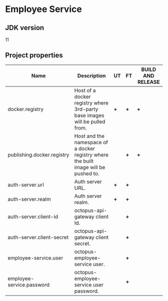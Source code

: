 # Employee Service

## JDK version

11

## Project properties

| Name                       | Description                                                                          | UT    | FT    | BUILD AND RELEASE |
|----------------------------|--------------------------------------------------------------------------------------|-------|-------|-------------------|
| docker.registry            | Host of a docker registry where 3rd-party base images will be pulled from.           | **+** | **+** | **+**             |
| publishing.docker.registry | Host and the namespace of a docker registry where the built image will be pushed to. |       | **+** | **+**             |
| auth-server.url            | Auth server URL.                                                                     | **+** | **+** |                   |
| auth-server.realm          | Auth server realm.                                                                   | **+** | **+** |                   |
| auth-server.client-id      | octopus-api-gateway client Id.                                                       |       | **+** |                   |
| auth-server.client-secret  | octopus-api-gateway client secret.                                                   |       | **+** |                   |
| employee-service.user      | octopus-employee-service user.                                                       |       | **+** |                   |
| employee-service.password  | octopus-employee-service user password.                                              |       | **+** |                   |